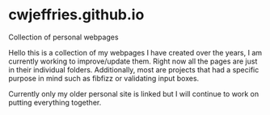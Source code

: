 # cwjeffries.github.io
Collection of personal webpages

Hello this is a collection of my webpages I have created over the years, I am currently working to improve/update them.
Right now all the pages are just in their individual folders. Additionally, most are projects that had a specific purpose in mind
  such as fibfizz or validating input boxes.
  
Currently only my older personal site is linked but I will continue to work on putting everything together.
